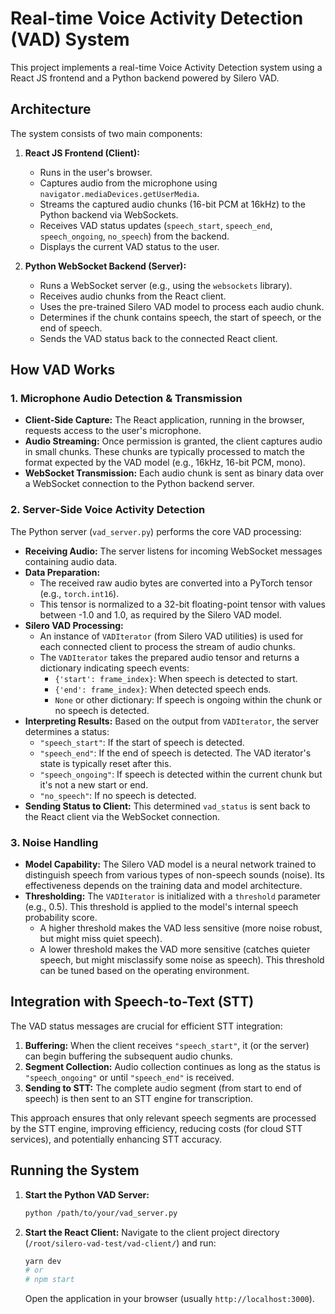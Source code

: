 # Real-time Voice Activity Detection (VAD) System

This project implements a real-time Voice Activity Detection system using a React JS frontend and a Python backend powered by Silero VAD.

## Architecture

The system consists of two main components:

1.  **React JS Frontend (Client):**
    *   Runs in the user's browser.
    *   Captures audio from the microphone using `navigator.mediaDevices.getUserMedia`.
    *   Streams the captured audio chunks (16-bit PCM at 16kHz) to the Python backend via WebSockets.
    *   Receives VAD status updates (`speech_start`, `speech_end`, `speech_ongoing`, `no_speech`) from the backend.
    *   Displays the current VAD status to the user.

2.  **Python WebSocket Backend (Server):**
    *   Runs a WebSocket server (e.g., using the `websockets` library).
    *   Receives audio chunks from the React client.
    *   Uses the pre-trained Silero VAD model to process each audio chunk.
    *   Determines if the chunk contains speech, the start of speech, or the end of speech.
    *   Sends the VAD status back to the connected React client.

## How VAD Works

### 1. Microphone Audio Detection & Transmission

*   **Client-Side Capture:** The React application, running in the browser, requests access to the user's microphone.
*   **Audio Streaming:** Once permission is granted, the client captures audio in small chunks. These chunks are typically processed to match the format expected by the VAD model (e.g., 16kHz, 16-bit PCM, mono).
*   **WebSocket Transmission:** Each audio chunk is sent as binary data over a WebSocket connection to the Python backend server.

### 2. Server-Side Voice Activity Detection

The Python server (`vad_server.py`) performs the core VAD processing:

*   **Receiving Audio:** The server listens for incoming WebSocket messages containing audio data.
*   **Data Preparation:**
    *   The received raw audio bytes are converted into a PyTorch tensor (e.g., `torch.int16`).
    *   This tensor is normalized to a 32-bit floating-point tensor with values between -1.0 and 1.0, as required by the Silero VAD model.
*   **Silero VAD Processing:**
    *   An instance of `VADIterator` (from Silero VAD utilities) is used for each connected client to process the stream of audio chunks.
    *   The `VADIterator` takes the prepared audio tensor and returns a dictionary indicating speech events:
        *   `{'start': frame_index}`: When speech is detected to start.
        *   `{'end': frame_index}`: When detected speech ends.
        *   `None` or other dictionary: If speech is ongoing within the chunk or no speech is detected.
*   **Interpreting Results:** Based on the output from `VADIterator`, the server determines a status:
    *   `"speech_start"`: If the start of speech is detected.
    *   `"speech_end"`: If the end of speech is detected. The VAD iterator's state is typically reset after this.
    *   `"speech_ongoing"`: If speech is detected within the current chunk but it's not a new start or end.
    *   `"no_speech"`: If no speech is detected.
*   **Sending Status to Client:** This determined `vad_status` is sent back to the React client via the WebSocket connection.

### 3. Noise Handling

*   **Model Capability:** The Silero VAD model is a neural network trained to distinguish speech from various types of non-speech sounds (noise). Its effectiveness depends on the training data and model architecture.
*   **Thresholding:** The `VADIterator` is initialized with a `threshold` parameter (e.g., 0.5). This threshold is applied to the model's internal speech probability score.
    *   A higher threshold makes the VAD less sensitive (more noise robust, but might miss quiet speech).
    *   A lower threshold makes the VAD more sensitive (catches quieter speech, but might misclassify some noise as speech).
    This threshold can be tuned based on the operating environment.

## Integration with Speech-to-Text (STT)

The VAD status messages are crucial for efficient STT integration:

1.  **Buffering:** When the client receives `"speech_start"`, it (or the server) can begin buffering the subsequent audio chunks.
2.  **Segment Collection:** Audio collection continues as long as the status is `"speech_ongoing"` or until `"speech_end"` is received.
3.  **Sending to STT:** The complete audio segment (from start to end of speech) is then sent to an STT engine for transcription.

This approach ensures that only relevant speech segments are processed by the STT engine, improving efficiency, reducing costs (for cloud STT services), and potentially enhancing STT accuracy.

## Running the System

1.  **Start the Python VAD Server:**
    ```bash
    python /path/to/your/vad_server.py
    ```
2.  **Start the React Client:**
    Navigate to the client project directory (`/root/silero-vad-test/vad-client/`) and run:
    ```bash
    yarn dev
    # or
    # npm start
    ```
    Open the application in your browser (usually `http://localhost:3000`).